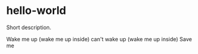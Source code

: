 # hello-world
Short description.

Wake me up (wake me up inside) can't wake up (wake me up inside)
Save me
